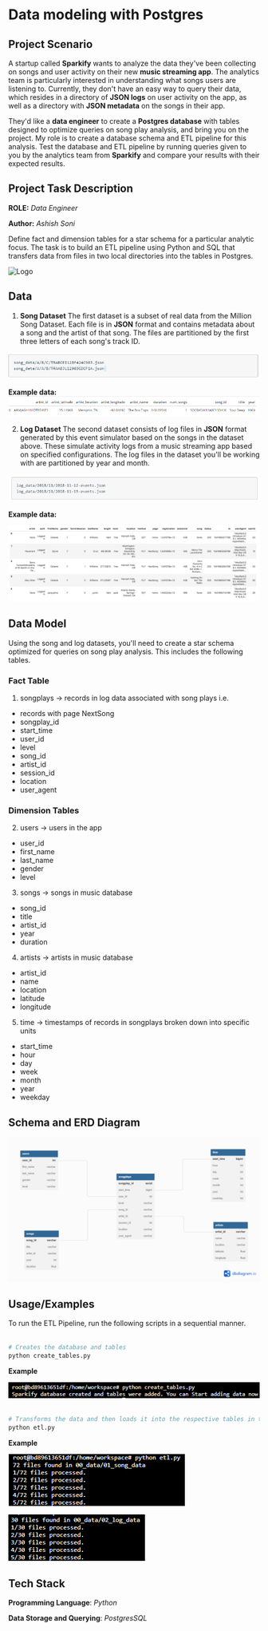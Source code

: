 # Data modeling with Postgres

## Project Scenario

A startup called **Sparkify** wants to analyze the data they've been collecting on songs and user activity on their new **music streaming app**. The analytics team is particularly interested in understanding what songs users are listening to. Currently, they don't have an easy way to query their data, which resides in a directory of **JSON logs** on user activity on the app, as well as a directory with **JSON metadata** on the songs in their app.

They'd like a **data engineer** to create a **Postgres database** with tables designed to optimize queries on song play analysis, and bring you on the project. My role is to create a database schema and ETL pipeline for this analysis. Test the database and ETL pipeline by running queries given to you by the analytics team from **Sparkify** and compare your results with their expected results.

## Project Task Description

**ROLE:** *Data Engineer*

**Author:** *Ashish Soni*

Define fact and dimension tables for a star schema for a particular analytic focus. The task is to build an ETL pipeline using Python and SQL that transfers data from files in two local directories into the tables in Postgres.

![Logo](https://decatec.de/wp-content/uploads/2021/06/PostgreSQL_Logo.png)

## Data

1. **Song Dataset**
The first dataset is a subset of real data from the Million Song Dataset. Each file is in **JSON** format and contains metadata about a song and the artist of that song. The files are partitioned by the first three letters of each song's track ID.

![Song_dataset](00_Images/01_song_dataset.PNG)

**Example data:**
![song_data](00_Images/01_song_data.PNG)

2. **Log Dataset**
The second dataset consists of log files in **JSON** format generated by this event simulator based on the songs in the dataset above. These simulate activity logs from a music streaming app based on specified configurations.
The log files in the dataset you'll be working with are partitioned by year and month.

![log_data](00_Images/01_log_dataset.PNG)

**Example data:**

![log-data](00_Images/02_log-data.png)


## Data Model

Using the song and log datasets, you'll need to create a star schema optimized for queries on song play analysis. This includes the following tables.

### Fact Table

1. songplays -> records in log data associated with song plays i.e.

- records with page NextSong
- songplay_id
- start_time
- user_id
- level
- song_id
- artist_id
- session_id
- location
- user_agent

### Dimension Tables

2. users -> users in the app

- user_id
- first_name
- last_name
- gender
- level

3. songs -> songs in music database

- song_id
- title
- artist_id
- year
- duration

4. artists -> artists in music database

- artist_id
- name
- location
- latitude
- longitude

5. time -> timestamps of records in songplays broken down into specific units

- start_time
- hour
- day
- week
- month
- year
- weekday

## Schema and ERD Diagram

![ERD_image](00_Images/songplay_erd.png)

## Usage/Examples

To run the ETL Pipeline, run the following scripts in a sequential manner.

```bash

# Creates the database and tables
python create_tables.py

```

**Example**

![table_script_example](00_Images/01_create_table_script.PNG)

```bash

# Transforms the data and then loads it into the respective tables in the database
python etl.py

```

**Example**

![etl_script_example](00_Images/01_etl_script.PNG)

![etl_script_example1](00_Images/02_etl_script.PNG)

## Tech Stack

**Programming Language**: *Python*

**Data Storage and Querying**: *PostgresSQL*
